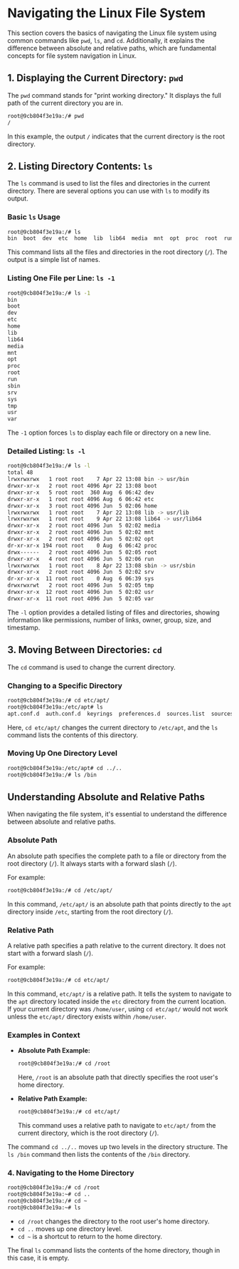 # Navigating the Linux File System

This section covers the basics of navigating the Linux file system using common commands like `pwd`, `ls`, and `cd`. Additionally, it explains the difference between absolute and relative paths, which are fundamental concepts for file system navigation in Linux.

## 1. Displaying the Current Directory: `pwd`

The `pwd` command stands for "print working directory." It displays the full path of the current directory you are in.

```bash
root@9cb804f3e19a:/# pwd
/
```

In this example, the output `/` indicates that the current directory is the root directory.

## 2. Listing Directory Contents: `ls`

The `ls` command is used to list the files and directories in the current directory. There are several options you can use with `ls` to modify its output.

### Basic `ls` Usage

```bash
root@9cb804f3e19a:/# ls
bin  boot  dev  etc  home  lib  lib64  media  mnt  opt  proc  root  run  sbin  srv  sys  tmp  usr  var
```

This command lists all the files and directories in the root directory (`/`). The output is a simple list of names.

### Listing One File per Line: `ls -1`

```bash
root@9cb804f3e19a:/# ls -1
bin  
boot 
dev  
etc  
home 
lib  
lib64
media
mnt  
opt  
proc 
root 
run
sbin
srv
sys
tmp
usr
var
```

The `-1` option forces `ls` to display each file or directory on a new line.

### Detailed Listing: `ls -l`

```bash
root@9cb804f3e19a:/# ls -l
total 48
lrwxrwxrwx   1 root root    7 Apr 22 13:08 bin -> usr/bin
drwxr-xr-x   2 root root 4096 Apr 22 13:08 boot
drwxr-xr-x   5 root root  360 Aug  6 06:42 dev
drwxr-xr-x   1 root root 4096 Aug  6 06:42 etc
drwxr-xr-x   3 root root 4096 Jun  5 02:06 home
lrwxrwxrwx   1 root root    7 Apr 22 13:08 lib -> usr/lib
lrwxrwxrwx   1 root root    9 Apr 22 13:08 lib64 -> usr/lib64
drwxr-xr-x   2 root root 4096 Jun  5 02:02 media
drwxr-xr-x   2 root root 4096 Jun  5 02:02 mnt
drwxr-xr-x   2 root root 4096 Jun  5 02:02 opt
dr-xr-xr-x 194 root root    0 Aug  6 06:42 proc
drwx------   2 root root 4096 Jun  5 02:05 root
drwxr-xr-x   4 root root 4096 Jun  5 02:06 run
lrwxrwxrwx   1 root root    8 Apr 22 13:08 sbin -> usr/sbin
drwxr-xr-x   2 root root 4096 Jun  5 02:02 srv
dr-xr-xr-x  11 root root    0 Aug  6 06:39 sys
drwxrwxrwt   2 root root 4096 Jun  5 02:05 tmp
drwxr-xr-x  12 root root 4096 Jun  5 02:02 usr
drwxr-xr-x  11 root root 4096 Jun  5 02:05 var
```

The `-l` option provides a detailed listing of files and directories, showing information like permissions, number of links, owner, group, size, and timestamp.

## 3. Moving Between Directories: `cd`

The `cd` command is used to change the current directory.

### Changing to a Specific Directory

```bash
root@9cb804f3e19a:/# cd etc/apt/
root@9cb804f3e19a:/etc/apt# ls
apt.conf.d  auth.conf.d  keyrings  preferences.d  sources.list  sources.list.d  trusted.gpg.d
```

Here, `cd etc/apt/` changes the current directory to `/etc/apt`, and the `ls` command lists the contents of this directory.

### Moving Up One Directory Level

```bash
root@9cb804f3e19a:/etc/apt# cd ../..
root@9cb804f3e19a:/# ls /bin
```

##  Understanding Absolute and Relative Paths

When navigating the file system, it's essential to understand the difference between absolute and relative paths.

### Absolute Path

An absolute path specifies the complete path to a file or directory from the root directory (`/`). It always starts with a forward slash (`/`).

For example:
```bash
root@9cb804f3e19a:/# cd /etc/apt/
```

In this command, `/etc/apt/` is an absolute path that points directly to the `apt` directory inside `/etc`, starting from the root directory (`/`).

### Relative Path

A relative path specifies a path relative to the current directory. It does not start with a forward slash (`/`).

For example:
```bash
root@9cb804f3e19a:/# cd etc/apt/
```

In this command, `etc/apt/` is a relative path. It tells the system to navigate to the `apt` directory located inside the `etc` directory from the current location. If your current directory was `/home/user`, using `cd etc/apt/` would not work unless the `etc/apt/` directory exists within `/home/user`.

### Examples in Context

- **Absolute Path Example:**
  ```bash
  root@9cb804f3e19a:/# cd /root
  ```
  Here, `/root` is an absolute path that directly specifies the root user's home directory.

- **Relative Path Example:**
  ```bash
  root@9cb804f3e19a:/# cd etc/apt/
  ```
  This command uses a relative path to navigate to `etc/apt/` from the current directory, which is the root directory (`/`).

The command `cd ../..` moves up two levels in the directory structure. The `ls /bin` command then lists the contents of the `/bin` directory.

### 4. Navigating to the Home Directory

```bash
root@9cb804f3e19a:/# cd /root
root@9cb804f3e19a:~# cd ..
root@9cb804f3e19a:/# cd ~
root@9cb804f3e19a:~# ls
```

- `cd /root` changes the directory to the root user's home directory.
- `cd ..` moves up one directory level.
- `cd ~` is a shortcut to return to the home directory.

The final `ls` command lists the contents of the home directory, though in this case, it is empty.

